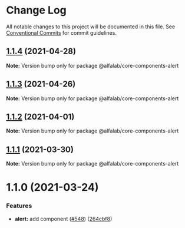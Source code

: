 # Change Log

All notable changes to this project will be documented in this file.
See [Conventional Commits](https://conventionalcommits.org) for commit guidelines.

## [1.1.4](https://github.com/alfa-laboratory/core-components/compare/@alfalab/core-components-alert@1.1.3...@alfalab/core-components-alert@1.1.4) (2021-04-28)

**Note:** Version bump only for package @alfalab/core-components-alert





## [1.1.3](https://github.com/alfa-laboratory/core-components/compare/@alfalab/core-components-alert@1.1.2...@alfalab/core-components-alert@1.1.3) (2021-04-26)

**Note:** Version bump only for package @alfalab/core-components-alert





## [1.1.2](https://github.com/alfa-laboratory/core-components/compare/@alfalab/core-components-alert@1.1.1...@alfalab/core-components-alert@1.1.2) (2021-04-01)

**Note:** Version bump only for package @alfalab/core-components-alert





## [1.1.1](https://github.com/alfa-laboratory/core-components/compare/@alfalab/core-components-alert@1.1.0...@alfalab/core-components-alert@1.1.1) (2021-03-30)

**Note:** Version bump only for package @alfalab/core-components-alert





# 1.1.0 (2021-03-24)


### Features

* **alert:** add component ([#548](https://github.com/alfa-laboratory/core-components/issues/548)) ([264cbf8](https://github.com/alfa-laboratory/core-components/commit/264cbf8f7465d2ecaf043bf0f67530e040fc83f6))
